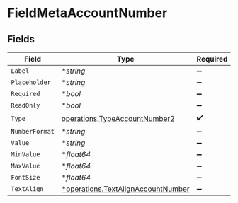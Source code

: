 # FieldMetaAccountNumber


## Fields

| Field                                                                                   | Type                                                                                    | Required                                                                                | Description                                                                             |
| --------------------------------------------------------------------------------------- | --------------------------------------------------------------------------------------- | --------------------------------------------------------------------------------------- | --------------------------------------------------------------------------------------- |
| `Label`                                                                                 | **string*                                                                               | :heavy_minus_sign:                                                                      | N/A                                                                                     |
| `Placeholder`                                                                           | **string*                                                                               | :heavy_minus_sign:                                                                      | N/A                                                                                     |
| `Required`                                                                              | **bool*                                                                                 | :heavy_minus_sign:                                                                      | N/A                                                                                     |
| `ReadOnly`                                                                              | **bool*                                                                                 | :heavy_minus_sign:                                                                      | N/A                                                                                     |
| `Type`                                                                                  | [operations.TypeAccountNumber2](../../models/operations/typeaccountnumber2.md)          | :heavy_check_mark:                                                                      | N/A                                                                                     |
| `NumberFormat`                                                                          | **string*                                                                               | :heavy_minus_sign:                                                                      | N/A                                                                                     |
| `Value`                                                                                 | **string*                                                                               | :heavy_minus_sign:                                                                      | N/A                                                                                     |
| `MinValue`                                                                              | **float64*                                                                              | :heavy_minus_sign:                                                                      | N/A                                                                                     |
| `MaxValue`                                                                              | **float64*                                                                              | :heavy_minus_sign:                                                                      | N/A                                                                                     |
| `FontSize`                                                                              | **float64*                                                                              | :heavy_minus_sign:                                                                      | N/A                                                                                     |
| `TextAlign`                                                                             | [*operations.TextAlignAccountNumber](../../models/operations/textalignaccountnumber.md) | :heavy_minus_sign:                                                                      | N/A                                                                                     |